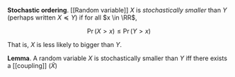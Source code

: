 **Stochastic ordering**. [[Random variable]] $X$ is _stochastically smaller_ than $Y$ (perhaps written $X \preccurlyeq Y$) if for all $x \in \RR$,

$$
\Pr(X > x) \leqslant \Pr(Y > x)
$$

That is, $X$ is less likely to bigger than $Y$.

**Lemma**. A random variable $X$ is stochastically smaller than $Y$ iff there exists a [[coupling]] $(\tilde{X})$